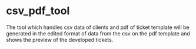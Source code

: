 # csv_pdf_tool
The tool which handles csv data of clients and pdf of ticket template will be generated in the edited format of data from the csv on the pdf template and shows the preview of the developed tickets. 
